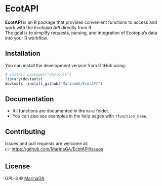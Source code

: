 # EcotAPI

**EcotAPI** is an R package that provides convenient functions to access and work with the *Ecotopia API* directly from R.  
The goal is to simplify requests, parsing, and integration of Ecotopia’s data into your R workflow.

## Installation

You can install the development version from GitHub using:

```r
# install.packages("devtools")
library(devtools)
devtools::install_github("MarinaGA/EcotAPI")
```


## Documentation

- All functions are documented in the `man/` folder.  
- You can also see examples in the help pages with `?function_name`.

## Contributing

Issues and pull requests are welcome at:  
👉 <https://github.com/MarinaGA/EcotAPI/issues>

## License

GPL-3 © [MarinaGA](https://github.com/MarinaGA)

